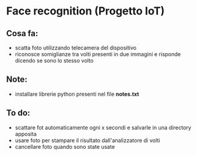 # Face recognition (Progetto IoT)
## Cosa fa:
  - scatta foto utilizzando telecamera del dispositivo
  - riconosce somiglianze tra volti presenti in due immagini e risponde dicendo se sono lo stesso volto

## Note:
  - installare librerie python presenti nel file **notes.txt**

## To do:
  - scattare fot automaticamente ogni x secondi e salvarle in una directory apposita
  - usare foto per stampare il risultato dall'analizzatore di volti
  - cancellare foto quando sono state usate

